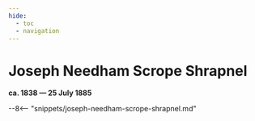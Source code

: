 ```yaml
---
hide:
  - toc
  - navigation 
---
```


# Joseph Needham Scrope Shrapnel

**ca. 1838 — 25 July 1885**

--8<-- "snippets/joseph-needham-scrope-shrapnel.md"
